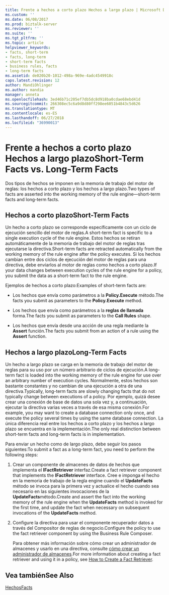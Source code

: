 ```yaml
---
title: Frente a hechos a corto plazo Hechos a largo plazo | Microsoft Docs
ms.custom: ''
ms.date: 06/08/2017
ms.prod: biztalk-server
ms.reviewer: ''
ms.suite: ''
ms.tgt_pltfrm: ''
ms.topic: article
helpviewer_keywords:
- facts, short-term
- facts, long-term
- short-term facts
- business rules, facts
- long-term facts
ms.assetid: de020b20-1012-498a-969e-4adc4549918c
caps.latest.revision: 12
author: MandiOhlinger
ms.author: mandia
manager: anneta
ms.openlocfilehash: 3ed46b71c205ef7db5dc8d918ba0cdae68ebd41d
ms.sourcegitcommit: 266308ec5c6a9d8d80ff298ee6051b4843c5d626
ms.translationtype: MT
ms.contentlocale: es-ES
ms.lasthandoff: 06/27/2018
ms.locfileid: "36990013"
---
```

# <a name="short-term-facts-vs-long-term-facts"></a><span data-ttu-id="70d43-102">Frente a hechos a corto plazo Hechos a largo plazo</span><span class="sxs-lookup"><span data-stu-id="70d43-102">Short-Term Facts vs. Long-Term Facts</span></span>
<span data-ttu-id="70d43-103">Dos tipos de hechos se imponen en la memoria de trabajo del motor de reglas: los hechos a corto plazo y los hechos a largo plazo.</span><span class="sxs-lookup"><span data-stu-id="70d43-103">Two types of facts are asserted into the working memory of the rule engine—short-term facts and long-term facts.</span></span>  
  
## <a name="short-term-facts"></a><span data-ttu-id="70d43-104">Hechos a corto plazo</span><span class="sxs-lookup"><span data-stu-id="70d43-104">Short-Term Facts</span></span>  
 <span data-ttu-id="70d43-105">Un hecho a corto plazo se corresponde específicamente con un ciclo de ejecución sencillo del motor de reglas.</span><span class="sxs-lookup"><span data-stu-id="70d43-105">A short-term fact is specific to a single execution cycle of the rule engine.</span></span> <span data-ttu-id="70d43-106">Estos hechos se retiran automáticamente de la memoria de trabajo del motor de reglas tras ejecutarse la directiva.</span><span class="sxs-lookup"><span data-stu-id="70d43-106">Short-term facts are retracted automatically from the working memory of the rule engine after the policy executes.</span></span> <span data-ttu-id="70d43-107">Si los hechos cambian entre dos ciclos de ejecución del motor de reglas para una directiva, debe enviarlos al motor de reglas como hechos a corto plazo.</span><span class="sxs-lookup"><span data-stu-id="70d43-107">If your data changes between execution cycles of the rule engine for a policy, you submit the data as a short-term fact to the rule engine.</span></span>  
  
 <span data-ttu-id="70d43-108">Ejemplos de hechos a corto plazo:</span><span class="sxs-lookup"><span data-stu-id="70d43-108">Examples of short-term facts are:</span></span>  
  
-   <span data-ttu-id="70d43-109">Los hechos que envía como parámetros a la **Policy.Execute** método.</span><span class="sxs-lookup"><span data-stu-id="70d43-109">The facts you submit as parameters to the **Policy.Execute** method.</span></span>  
  
-   <span data-ttu-id="70d43-110">Los hechos que envía como parámetros a la **reglas de llamada** forma.</span><span class="sxs-lookup"><span data-stu-id="70d43-110">The facts you submit as parameters to the **Call Rules** shape.</span></span>  
  
-   <span data-ttu-id="70d43-111">Los hechos que envía desde una acción de una regla mediante la **Assert** función.</span><span class="sxs-lookup"><span data-stu-id="70d43-111">The facts you submit from an action of a rule using the **Assert** function.</span></span>  
  
## <a name="long-term-facts"></a><span data-ttu-id="70d43-112">Hechos a largo plazo</span><span class="sxs-lookup"><span data-stu-id="70d43-112">Long-Term Facts</span></span>  
 <span data-ttu-id="70d43-113">Un hecho a largo plazo se carga en la memoria de trabajo del motor de reglas para su uso por un número arbitrario de ciclos de ejecución.</span><span class="sxs-lookup"><span data-stu-id="70d43-113">A long-term fact is loaded into the working memory of the rule engine for use over an arbitrary number of execution cycles.</span></span> <span data-ttu-id="70d43-114">Normalmente, estos hechos son bastante constantes y no cambian de una ejecución a otra de una directiva.</span><span class="sxs-lookup"><span data-stu-id="70d43-114">Typically, long-term facts are slowly changing facts that do not typically change between executions of a policy.</span></span> <span data-ttu-id="70d43-115">Por ejemplo, quizá desee crear una conexión de base de datos una sola vez y, a continuación, ejecutar la directiva varias veces a través de esa misma conexión.</span><span class="sxs-lookup"><span data-stu-id="70d43-115">For example, you may want to create a database connection only once, and execute the policy several times by using the same database connection.</span></span> <span data-ttu-id="70d43-116">La única diferencia real entre los hechos a corto plazo y los hechos a largo plazo se encuentra en la implementación.</span><span class="sxs-lookup"><span data-stu-id="70d43-116">The only real distinction between short-term facts and long-term facts is in implementation.</span></span>  
  
 <span data-ttu-id="70d43-117">Para enviar un hecho como de largo plazo, debe seguir los pasos siguientes:</span><span class="sxs-lookup"><span data-stu-id="70d43-117">To submit a fact as a long-term fact, you need to perform the following steps:</span></span>  
  
1. <span data-ttu-id="70d43-118">Crear un componente de almacenes de datos de hechos que implementa el **IFactRetriever** interfaz.</span><span class="sxs-lookup"><span data-stu-id="70d43-118">Create a fact retriever component that implements the **IFactRetriever** interface.</span></span> <span data-ttu-id="70d43-119">Cree e imponga el hecho en la memoria de trabajo de la regla engine cuando el **UpdateFacts** método se invoca para la primera vez y actualice el hecho cuando sea necesario en las siguientes invocaciones de la **UpdateFacts**método.</span><span class="sxs-lookup"><span data-stu-id="70d43-119">Create and assert the fact into the working memory of the rule engine when the **UpdateFacts** method is invoked for the first time, and update the fact when necessary on subsequent invocations of the **UpdateFacts** method.</span></span>  
  
2. <span data-ttu-id="70d43-120">Configure la directiva para usar el componente recuperador datos a través del Compositor de reglas de negocio.</span><span class="sxs-lookup"><span data-stu-id="70d43-120">Configure the policy to use the fact retriever component by using the Business Rule Composer.</span></span>  
  
   <span data-ttu-id="70d43-121">Para obtener más información sobre cómo crear un administrador de almacenes y usarlo en una directiva, consulte [cómo crear un administrador de almacenes](../core/how-to-create-a-fact-retriever.md).</span><span class="sxs-lookup"><span data-stu-id="70d43-121">For more information about creating a fact retriever and using it in a policy, see [How to Create a Fact Retriever](../core/how-to-create-a-fact-retriever.md).</span></span>  
  
## <a name="see-also"></a><span data-ttu-id="70d43-122">Vea también</span><span class="sxs-lookup"><span data-stu-id="70d43-122">See Also</span></span>  
 [<span data-ttu-id="70d43-123">Hechos</span><span class="sxs-lookup"><span data-stu-id="70d43-123">Facts</span></span>](../core/facts.md)